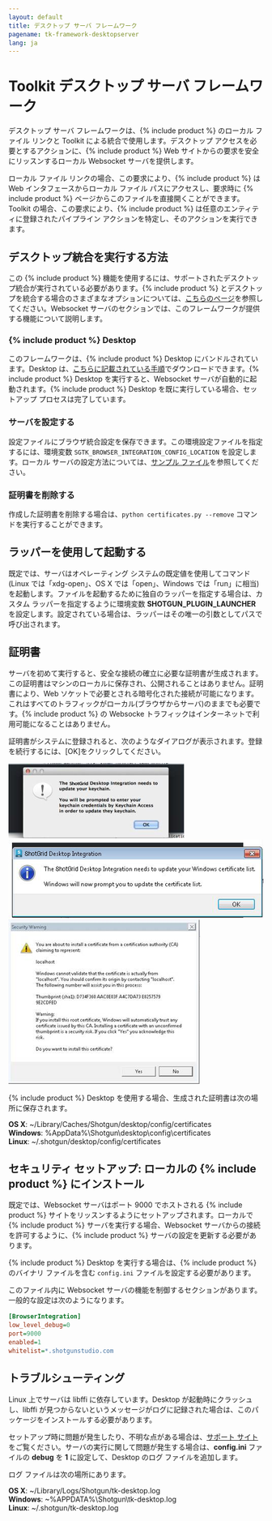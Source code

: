 ```yaml
---
layout: default
title: デスクトップ サーバ フレームワーク
pagename: tk-framework-desktopserver
lang: ja
---
```


# Toolkit デスクトップ サーバ フレームワーク

デスクトップ サーバ フレームワークは、{% include product %} のローカル ファイル リンクと Toolkit による統合で使用します。デスクトップ アクセスを必要とするアクションに、{% include product %} Web サイトからの要求を安全にリッスンするローカル Websocket サーバを提供します。

ローカル ファイル リンクの場合、この要求により、{% include product %} は Web インタフェースからローカル ファイル パスにアクセスし、要求時に {% include product %} ページからこのファイルを直接開くことができます。Toolkit の場合、この要求により、{% include product %} は任意のエンティティに登録されたパイプライン アクションを特定し、そのアクションを実行できます。

## デスクトップ統合を実行する方法

この {% include product %} 機能を使用するには、サポートされたデスクトップ統合が実行されている必要があります。{% include product %} とデスクトップを統合する場合のさまざまなオプションについては、[こちらのページ](https://developer.shotgridsoftware.com/ja/c79f1656/)を参照してください。Websocket サーバのセクションでは、このフレームワークが提供する機能について説明します。

### {% include product %} Desktop

このフレームワークは、{% include product %} Desktop にバンドルされています。Desktop は、[こちらに記載されている手順](https://developer.shotgridsoftware.com/ja/d587be80/#installation-of-desktop)でダウンロードできます。{% include product %} Desktop を実行すると、Websocket サーバが自動的に起動されます。{% include product %} Desktop を既に実行している場合、セットアップ プロセスは完了しています。

### サーバを設定する

設定ファイルにブラウザ統合設定を保存できます。この環境設定ファイルを指定するには、環境変数 `SGTK_BROWSER_INTEGRATION_CONFIG_LOCATION` を設定します。ローカル サーバの設定方法については、[サンプル ファイル](https://github.com/shotgunsoftware/tk-framework-desktopstartup/blob/master/config.ini.example)を参照してください。

### 証明書を削除する

作成した証明書を削除する場合は、`python certificates.py --remove` コマンドを実行することができます。

## ラッパーを使用して起動する

既定では、サーバはオペレーティング システムの既定値を使用してコマンド(Linux では「xdg-open」、OS X では「open」、Windows では「run」に相当)を起動します。ファイルを起動するために独自のラッパーを指定する場合は、カスタム ラッパーを指定するように環境変数 **SHOTGUN_PLUGIN_LAUNCHER** を設定します。設定されている場合は、ラッパーはその唯一の引数としてパスで呼び出されます。

## 証明書

サーバを初めて実行すると、安全な接続の確立に必要な証明書が生成されます。この証明書はマシンのローカルに保存され、公開されることはありません。証明書により、Web ソケットで必要とされる暗号化された接続が可能になります。これはすべてのトラフィックがローカル(ブラウザからサーバ)のままでも必要です。{% include product %} の Websocke トラフィックはインターネットで利用可能になることはありません。

証明書がシステムに登録されると、次のようなダイアログが表示されます。登録を続行するには、[OK]をクリックしてください。

![](images/osx_warning_1.jpg) ![](images/windows_warning_1.jpg) ![](images/windows_warning_2.jpg)


{% include product %} Desktop を使用する場合、生成された証明書は次の場所に保存されます。

**OS X**: ~/Library/Caches/Shotgun/desktop/config/certificates<br/>
**Windows**: %AppData%\\Shotgun\\desktop\\config\\certificates<br/>
**Linux**: ~/.shotgun/desktop/config/certificates<br/>

## セキュリティ セットアップ: ローカルの {% include product %} にインストール

既定では、Websocket サーバはポート 9000 でホストされる {% include product %} サイトをリッスンするようにセットアップされます。ローカルで {% include product %} サーバを実行する場合、Websocket サーバからの接続を許可するように、{% include product %} サーバの設定を更新する必要があります。

{% include product %} Desktop を実行する場合は、{% include product %} のバイナリ ファイルを含む ```config.ini``` ファイルを設定する必要があります。 

このファイル内に Websocket サーバの機能を制御するセクションがあります。一般的な設定は次のようになります。

```ini
[BrowserIntegration]
low_level_debug=0
port=9000
enabled=1
whitelist=*.shotgunstudio.com
```

## トラブルシューティング

Linux 上でサーバは libffi に依存しています。Desktop が起動時にクラッシュし、libffi が見つからないというメッセージがログに記録された場合は、このパッケージをインストールする必要があります。

セットアップ時に問題が発生したり、不明な点がある場合は、[サポート サイト](https://knowledge.autodesk.com/ja/contact-support)をご覧ください。サーバの実行に関して問題が発生する場合は、**config.ini** ファイルの **debug** を **1** に設定して、Desktop のログ ファイルを追加します。

ログ ファイルは次の場所にあります。

**OS X**: ~/Library/Logs/Shotgun/tk-desktop.log<br/>
**Windows**: ~%APPDATA%\\Shotgun\\tk-desktop.log<br/>
**Linux**: ~/.shotgun/tk-desktop.log<br/>
